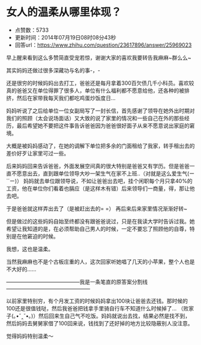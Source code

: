 # 女人的温柔从哪里体现？
- 点赞数：5733
- 更新时间：2014年07月19日08时08分43秒
- 回答url：https://www.zhihu.com/question/23617896/answer/25969023
<body>
 <p data-pid="jozutbZ7">早上醒来看到这么多赞简直受宠若惊，谢谢大家的喜欢我要转告我麻麻~群么么~</p>
 <p data-pid="VWCD9Yow">其实妈妈还做过很多深藏功与名的事-，-</p>
 <p data-pid="dPJWCB2v">还是很穷的时候妈妈出去打工，爸爸还是每月拿着300百欠债几千小科员。喜欢较真的爸爸又在单位得罪了很多人，单位有什么福利都不愿意给他，还各种的被排挤，然后在家带我每天我们都吃鸡蛋炒饭度日...</p>
 <p data-pid="g3zlt4RZ">妈妈听说了之后给单位一位女副局写了一封长信，首先感谢了领导在她外出时期对我们的照顾（太会说场面话）又大致的说了家里的情况和一些自己在外的那些经历，最后希望她不要把这件事告诉爸爸因为爸爸很好面子从来不愿意说出家庭的窘境。</p>
 <p data-pid="OSYlx-l6">大概是被妈妈感动了，在她的调解下单位把多余的门面租给了我家，转手租出去的差价好歹让家里可过一些。</p>
 <p data-pid="kEeXKo5M">后来妈妈回来告诉爸爸，外面发展空间真的很大特别是爸爸又有学历。但是爸爸一直不愿意出去，直到跟单位领导大吵一架生气在家不上班..（对就是这么爱生气(ー`´ー)） 妈妈就去单位跟领导说，不如让爸爸出去吧，挂个闲职每个月只拿40%的工资，他在单位你们看着也膈应（是这样木有错）后来领导们一商量，得，那让他去吧。</p>
 <p data-pid="WMdzncC0">于是爸爸就这样弄出去了（是被赶出去的= =） 再后来后来家里情况渐渐好转~</p>
 <p data-pid="_CnLac27">但是做过的这些妈妈自始至终都没有跟爸爸说过，只是在我读大学时告诉过我。她希望让我知道的是，在必须帮助自己男人的时候，一定不要忘了照顾他的自尊，特别是在他窘迫的时候。</p>
 <p data-pid="CcVXzGvE">我想，这也是温柔。</p>
 <p data-pid="k0zUe7UH">当然我麻麻也不是个古板庄重的人，这次回家听她唱了几天的小苹果，整个人也是不大好的......</p>
 <p data-pid="B-ygrCPX">——————————————我是一条笔直的原答案分割线————————————————</p>
 <p data-pid="K4kNiYyS">以前家里特别穷，有个月发工资的时候妈妈拿出100块让爸爸去还钱。那时候的100还是很值钱哒，然后我爸爸把钱拿手里骑自行车不知道什么时候掉了… （败家子(｡•ˇ‸ˇ•｡)）然后回来生自己气不吃饭。妈妈就说出去找，结果必然是找不到，然后妈妈去舅舅家借了100回来说，钱找到了还好掉的地方比较隐蔽别人没注意。</p>
 <p data-pid="Ea52ySgZ">觉得妈妈特别温柔～</p>
</body>